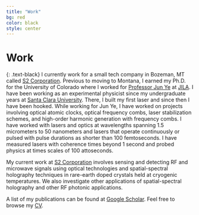 ```yaml
---
title: "Work"
bg: red
color: black
style: center
---
```

# Work
{: .text-black}
I currently work for a small tech company in Bozeman, MT called [S2 Corporation][s2]. Previous to moving to Montana, I earned my Ph.D. for the University of Colorado where I worked for [Professor Jun Ye][ye] at [JILA][jila]. I have been working as an experimental physicist since my undergraduate years at [Santa Clara University][scu]. There, I built my first laser and since then I have been hooked. While working for Jun Ye, I have worked on projects involving optical atomic clocks, optical frequency combs, laser stabilization schemes, and high-order harmonic generation with frequency combs. I have worked with lasers and optics at wavelengths spanning 1.5 micrometers to 50 nanometers and lasers that operate continuously or pulsed with pulse durations as shorter than 100 femtoseconds. I have measured lasers with coherence times beyond 1 second and probed physics at times scales of 100 attoseconds.

My current work at [S2 Corporation][s2] involves sensing and detecting RF and microwave signals using optical technologies and spatial-spectral holography techniques in rare-earth doped crystals held at cryogenic temperatures. We also investigate other applications of spatial-spectral holography and other RF photonic applications. 

A list of my publications can be found at [Google Scholar][scholar]. Feel free to browse my [CV][cv].

[scu]: http://scu.edu
[s2]: http://www.s2corporation.com
[scholar]: http://scholar.google.com/citations?user=z9XQeb4AAAAJ&hl=en
[ye]: http://jilawww.colorado.edu/YeLabs/
[jila]: http://jila.colorado.edu
[cv]: https://drive.google.com/open?id=1E-MngrMrwU8P3L5jQhluAalYxet0PW5l
